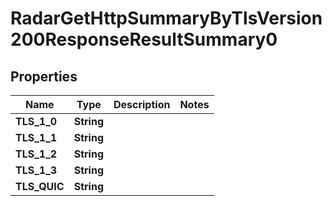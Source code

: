 

# RadarGetHttpSummaryByTlsVersion200ResponseResultSummary0


## Properties

| Name | Type | Description | Notes |
|------------ | ------------- | ------------- | -------------|
|**TLS_1_0** | **String** |  |  |
|**TLS_1_1** | **String** |  |  |
|**TLS_1_2** | **String** |  |  |
|**TLS_1_3** | **String** |  |  |
|**TLS_QUIC** | **String** |  |  |



